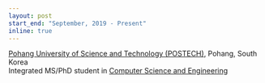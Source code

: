 ```yaml
---
layout: post
start_end: "September, 2019 - Present"
inline: true
---
```


[Pohang University of Science and Technology (POSTECH)](https://postech.ac.kr/eng/), Pohang, South Korea \
Integrated MS/PhD student in [Computer Science and Engineering](https://cse.postech.ac.kr/)

